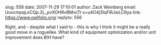 slug:    558
date:    2007-11-29 17:10:01
author:  Zack Weinberg
email:   UuvcmpqLoCQp.2L_pvXOHRvBMvcTr.v+u4O4j3IqFiRJwLC6ya
link:     https://www.owlfolio.org/
replyto: 556

Right, and - despite what I said to <lj user="madmanatw"> - this is
why I think it might be a really good move in a roguelike.  What kind
of equipment optimization and/or unit improvement does B!H have?
